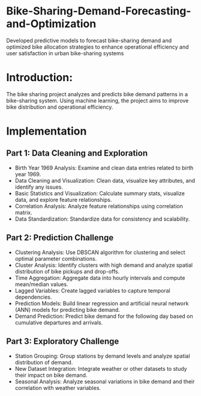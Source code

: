 # Bike-Sharing-Demand-Forecasting-and-Optimization
Developed predictive models to forecast bike-sharing demand and optimized bike allocation strategies to enhance operational efficiency and user satisfaction in urban bike-sharing systems



# Introduction:
The bike sharing project analyzes and predicts bike demand patterns in a bike-sharing system. Using machine learning, the project aims to improve bike distribution and operational efficiency.

# Implementation

## Part 1: Data Cleaning and Exploration

* Birth Year 1969 Analysis: Examine and clean data entries related to birth year 1969.
* Data Cleaning and Visualization: Clean data, visualize key attributes, and identify any issues.
* Basic Statistics and Visualization: Calculate summary stats, visualize data, and explore feature relationships.
* Correlation Analysis: Analyze feature relationships using correlation matrix.
* Data Standardization: Standardize data for consistency and scalability.

## Part 2: Prediction Challenge

* Clustering Analysis: Use DBSCAN algorithm for clustering and select optimal parameter combinations.
* Cluster Analysis: Identify clusters with high demand and analyze spatial distribution of bike pickups and drop-offs.
* Time Aggregation: Aggregate data into hourly intervals and compute mean/median values.
* Lagged Variables: Create lagged variables to capture temporal dependencies.
* Prediction Models: Build linear regression and artificial neural network (ANN) models for predicting bike demand.
* Demand Prediction: Predict bike demand for the following day based on cumulative departures and arrivals.

## Part 3: Exploratory Challenge

* Station Grouping: Group stations by demand levels and analyze spatial distribution of demand.
* New Dataset Integration: Integrate weather or other datasets to study their impact on bike demand.
* Seasonal Analysis: Analyze seasonal variations in bike demand and their correlation with weather variables.
